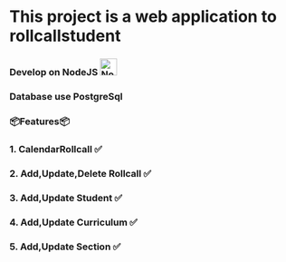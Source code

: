 # This project is a web application to rollcallstudent

### Develop on NodeJS <img style="background-color:white;" src="https://github.com/user-attachments/assets/4f467ce5-ab8f-4d6c-a866-10a36368b484" alt="NodeJS Logo" width="30px" />

### Database use PostgreSql


### 📦Features📦

### 1. CalendarRollcall ✅

### 2. Add,Update,Delete Rollcall ✅

### 3. Add,Update Student ✅

### 4. Add,Update Curriculum ✅

### 5. Add,Update Section ✅

